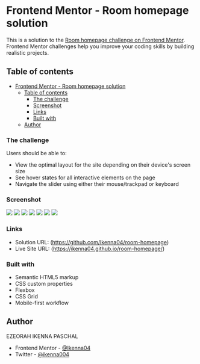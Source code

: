 # Frontend Mentor - Room homepage solution

This is a solution to the
[Room homepage challenge on Frontend Mentor](https://www.frontendmentor.io/challenges/room-homepage-BtdBY_ENq).
Frontend Mentor challenges help you improve your coding skills by building
realistic projects.

## Table of contents

- [Frontend Mentor - Room homepage solution](#frontend-mentor---room-homepage-solution)
  - [Table of contents](#table-of-contents)
    - [The challenge](#the-challenge)
    - [Screenshot](#screenshot)
    - [Links](#links)
    - [Built with](#built-with)
  - [Author](#author)

### The challenge

Users should be able to:

- View the optimal layout for the site depending on their device's screen size
- See hover states for all interactive elements on the page
- Navigate the slider using either their mouse/trackpad or keyboard

### Screenshot

![](screen_shots/Screenshot%202024-06-05%20at%2004-29-12%20Room%20Homepage.png)
![](screen_shots/Screenshot%202024-06-05%20at%2004-29-22%20Room%20Homepage.png)
![](screen_shots/Screenshot%202024-06-05%20at%2004-29-29%20Room%20Homepage.png)
![](screen_shots/Screenshot%202024-06-05%20at%2004-29-44%20Room%20Homepage.png)
![](screen_shots/Screenshot%202024-06-05%20at%2004-29-56%20Room%20Homepage.png)
![](screen_shots/Screenshot%202024-06-05%20at%2004-30-04%20Room%20Homepage.png)
![](screen_shots/Screenshot%202024-06-05%20at%2004-30-11%20Room%20Homepage.png)

### Links

- Solution URL: (https://github.com/Ikenna04/room-homepage)
- Live Site URL: (https://ikenna04.github.io/room-homepage/)

### Built with

- Semantic HTML5 markup
- CSS custom properties
- Flexbox
- CSS Grid
- Mobile-first workflow

## Author

EZEORAH IKENNA PASCHAL

<!-- - Website - [Add your name here](https://www.your-site.com) -->

- Frontend Mentor - [@Ikenna04](https://www.frontendmentor.io/profile/Ikenna04)
- Twitter - [@ikenna004](https://www.twitter.com/ikenna004)
